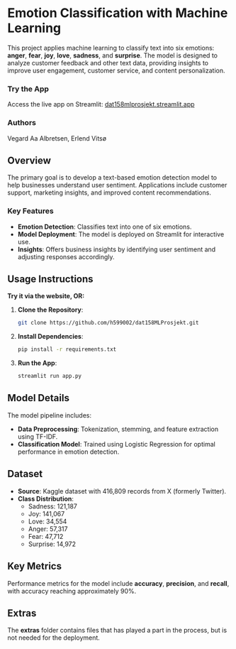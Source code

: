 
# Emotion Classification with Machine Learning

This project applies machine learning to classify text into six emotions: **anger**, **fear**, **joy**, **love**, **sadness**, and **surprise**. The model is designed to analyze customer feedback and other text data, providing insights to improve user engagement, customer service, and content personalization.

### Try the App
Access the live app on Streamlit: [dat158mlprosjekt.streamlit.app](https://dat158mlprosjekt.streamlit.app/)

### Authors
Vegard Aa Albretsen, Erlend Vitsø

## Overview

The primary goal is to develop a text-based emotion detection model to help businesses understand user sentiment. Applications include customer support, marketing insights, and improved content recommendations.

### Key Features
- **Emotion Detection**: Classifies text into one of six emotions.
- **Model Deployment**: The model is deployed on Streamlit for interactive use.
- **Insights**: Offers business insights by identifying user sentiment and adjusting responses accordingly.

## Usage Instructions
**Try it via the website, OR:**
1. **Clone the Repository**:
   ```bash
   git clone https://github.com/h599002/dat158MLProsjekt.git
   ```
2. **Install Dependencies**:
   ```bash
   pip install -r requirements.txt
   ```
3. **Run the App**:
   ```bash
   streamlit run app.py
   ```

## Model Details

The model pipeline includes:
- **Data Preprocessing**: Tokenization, stemming, and feature extraction using TF-IDF.
- **Classification Model**: Trained using Logistic Regression for optimal performance in emotion detection.

## Dataset
- **Source**: Kaggle dataset with 416,809 records from X (formerly Twitter).
- **Class Distribution**:
  - Sadness: 121,187
  - Joy: 141,067
  - Love: 34,554
  - Anger: 57,317
  - Fear: 47,712
  - Surprise: 14,972

## Key Metrics
Performance metrics for the model include **accuracy**, **precision**, and **recall**, with accuracy reaching approximately 90%.

## Extras
The **extras** folder contains files that has played a part in the process, but is not needed for the deployment.

